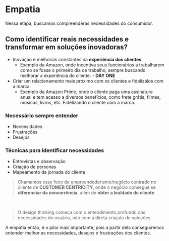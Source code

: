 # Empatia

Nessa etapa, buscamos compreenderas necessidades do consumidor.

## Como identificar reais necessidades e transformar em soluções inovadoras?

- Inovação e melhorias constantes na **experiência dos clientes**
  - Exemplo da Amazon, onde incentiva seus funcionários a trabalharem como se fosse o primeiro dia de trabalho, sempre buscando melhorar a experiência do cliente. - **DAY ONE**
- Criar um relacionamento mais próximo com os clientes e fidelizálos com a marca
  - Exemplo da Amazon Prime, onde o cliente paga uma assinatura anual e tem acesso a diversos benefícios, como frete grátis, filmes, músicas, livros, etc. Fidelizando o cliente com a marca.

### Necessário sempre entender

- Necessidades
- Frustrações
- Desejos

### Técnicas para identificar necessidades

- Entrevistas e observação
- Criação de personas
- Mapeamento da jornada do cliente

> Chamamos esse foco de empreendedorismo/negócio centrado no cliente de **CUSTOMER CENTRICITY**, onde o negócio consegue se **diferenciar da concorrência**, além de **obter a lealdade do cliente**.

<br/>

> O design thinking começa com o entendimento profundo das necessidades do usuário, não com a direta criação de soluções

A empatia então, é o pilar mais importante, pois a partir dela conseguiremos entender melhor as necessidades, desejos e frustrações dos clientes.
